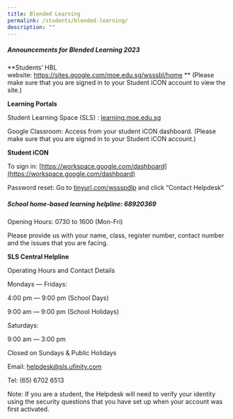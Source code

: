 ```yaml
---
title: Blended Learning
permalink: /students/blended-learning/
description: ""
---
```

##### **Announcements for Blended Learning 2023**

**Students’ HBL website: https://sites.google.com/moe.edu.sg/wsssbl/home
**
(Please make sure that you are signed in to your Student iCON account to view the site.)


**Learning Portals**

Student Learning Space (SLS) : [learning.moe.edu.sg](http://learning.moe.edu.sg/)

Google Classroom: Access from your student iCON dashboard. (Please make sure that you are signed in to your Student iCON account.)



**Student iCON**

To sign in: [https://workspace.google.com/dashboard](https://workspace.google.com/dashboard)

Password reset: Go to [tinyurl.com/wssspdlp](http://tinyurl.com/wssspdlp) and click “Contact Helpdesk”

##### **School home-based learning helpline: 68920369**

Opening Hours: 0730 to 1600 (Mon-Fri)

Please provide us with your name, class, register number, contact number and the issues that you are facing.  


**SLS Central Helpline**

Operating Hours and Contact Details

Mondays ― Fridays:

4:00 pm ― 9:00 pm (School Days)

9:00 am ― 9:00 pm (School Holidays)

Saturdays:

9:00 am ― 3:00 pm

Closed on Sundays & Public Holidays

Email: helpdesk@sls.ufinity.com

Tel: (65) 6702 6513

Note: If you are a student, the Helpdesk will need to verify your identity using the security questions that you have set up when your account was first activated.